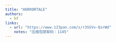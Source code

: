 ```yaml
---
title: "HORRORTALE"
authors:
  - hf
links:
  - url: "https://www.123pan.com/s/r3SSVv-QsrWd"
    notes: "压缩包提取码：1145"
---
```

